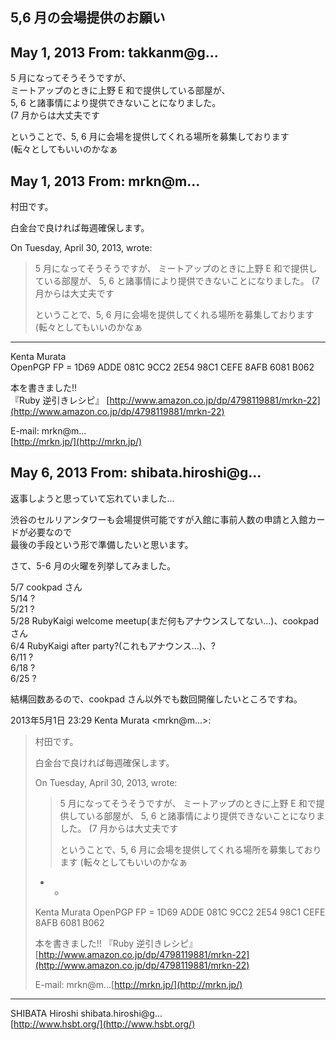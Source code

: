## 5,6 月の会場提供のお願い

## May 1, 2013 From: takkanm@g...

5 月になってそうそうですが、  
ミートアップのときに上野 E 和で提供している部屋が、  
5, 6 と諸事情により提供できないことになりました。  
(7 月からは大丈夫です

ということで、5, 6 月に会場を提供してくれる場所を募集しております  
(転々としてもいいのかなぁ

## May 1, 2013 From: mrkn@m...

村田です。

白金台で良ければ毎週確保します。

On Tuesday, April 30, 2013, wrote:

> 5 月になってそうそうですが、 ミートアップのときに上野 E 和で提供している部屋が、 5, 6 と諸事情により提供できないことになりました。 (7 月からは大丈夫です
> 
> ということで、5, 6 月に会場を提供してくれる場所を募集しております (転々としてもいいのかなぁ
* * *

Kenta Murata  
OpenPGP FP = 1D69 ADDE 081C 9CC2 2E54 98C1 CEFE 8AFB 6081 B062

本を書きました!!  
『Ruby 逆引きレシピ』 [http://www.amazon.co.jp/dp/4798119881/mrkn-22](http://www.amazon.co.jp/dp/4798119881/mrkn-22)

E-mail: mrkn@m...  
[http://mrkn.jp/](http://mrkn.jp/)

## May 6, 2013 From: shibata.hiroshi@g...

返事しようと思っていて忘れていました...

渋谷のセルリアンタワーも会場提供可能ですが入館に事前人数の申請と入館カードが必要なので  
最後の手段という形で準備したいと思います。

さて、5-6 月の火曜を列挙してみました。

5/7 cookpad さん  
5/14 ?  
5/21 ?  
5/28 RubyKaigi welcome meetup(まだ何もアナウンスしてない...)、cookpad さん  
6/4 RubyKaigi after party?(これもアナウンス...)、?  
6/11 ?  
6/18 ?  
6/25 ?

結構回数あるので、cookpad さん以外でも数回開催したいところですね。

2013年5月1日 23:29 Kenta Murata \<mrkn@m...\>:

> 村田です。
> 
> 白金台で良ければ毎週確保します。
> 
> On Tuesday, April 30, 2013, wrote:
> 
> > 5 月になってそうそうですが、 ミートアップのときに上野 E 和で提供している部屋が、 5, 6 と諸事情により提供できないことになりました。 (7 月からは大丈夫です
> > 
> > ということで、5, 6 月に会場を提供してくれる場所を募集しております (転々としてもいいのかなぁ
> - -
> 
> Kenta Murata OpenPGP FP = 1D69 ADDE 081C 9CC2 2E54 98C1 CEFE 8AFB 6081 B062
> 
> 本を書きました!! 『Ruby 逆引きレシピ』 [http://www.amazon.co.jp/dp/4798119881/mrkn-22](http://www.amazon.co.jp/dp/4798119881/mrkn-22)
> 
> E-mail: mrkn@m...[http://mrkn.jp/](http://mrkn.jp/)
* * *

SHIBATA Hiroshi shibata.hiroshi@g...  
[http://www.hsbt.org/](http://www.hsbt.org/)

